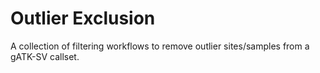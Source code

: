 # Outlier Exclusion

A collection of filtering workflows to remove outlier sites/samples from a
gATK-SV callset.

